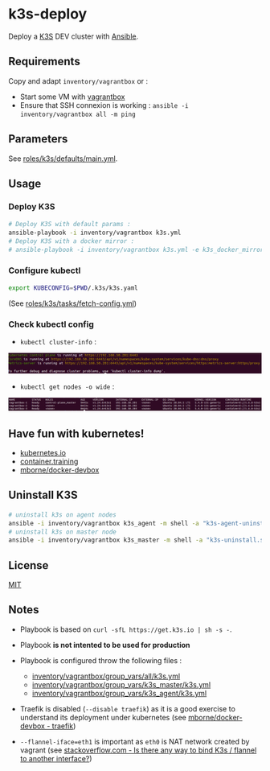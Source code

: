 # k3s-deploy

Deploy a [K3S](https://k3s.io/) DEV cluster with [Ansible](https://docs.ansible.com/ansible/latest/index.html).

## Requirements

Copy and adapt `inventory/vagrantbox` or :

* Start some VM with [vagrantbox](https://github.com/mborne/vagrantbox#readme)
* Ensure that SSH connexion is working : `ansible -i inventory/vagrantbox all -m ping`

## Parameters

See [roles/k3s/defaults/main.yml](roles/k3s/defaults/main.yml).

## Usage

### Deploy K3S

```bash
# Deploy K3S with default params :
ansible-playbook -i inventory/vagrantbox k3s.yml
# Deploy K3S with a docker mirror :
# ansible-playbook -i inventory/vagrantbox k3s.yml -e k3s_docker_mirror=https://docker-mirror.quadtreeworld.net
```

### Configure kubectl

```bash
export KUBECONFIG=$PWD/.k3s/k3s.yaml
```

(See [roles/k3s/tasks/fetch-config.yml](roles/k3s/tasks/fetch-config.yml))

### Check kubectl config

* `kubectl cluster-info` :

![cluster-info](docs/img/screenshot-cluster-info.png)

* `kubectl get nodes -o wide` :

![get nodes](docs/img/screenshot-get-nodes.png)

## Have fun with kubernetes!

* [kubernetes.io](https://kubernetes.io/)
* [container.training](https://container.training/)
* [mborne/docker-devbox](https://github.com/mborne/docker-devbox#readme)

## Uninstall K3S

```bash
# uninstall k3s on agent nodes
ansible -i inventory/vagrantbox k3s_agent -m shell -a "k3s-agent-uninstall.sh" --become
# uninstall k3s on master node
ansible -i inventory/vagrantbox k3s_master -m shell -a "k3s-uninstall.sh" --become
```

## License

[MIT](LICENSE)

## Notes

* Playbook is based on `curl -sfL https://get.k3s.io | sh -s -`.
* Playbook **is not intented to be used for production**
* Playbook is configured throw the following files :

  * [inventory/vagrantbox/group_vars/all/k3s.yml](inventory/vagrantbox/group_vars/all/k3s.yml)
  * [inventory/vagrantbox/group_vars/k3s_master/k3s.yml](inventory/vagrantbox/group_vars/k3s_master/k3s.yml)
  * [inventory/vagrantbox/group_vars/k3s_agent/k3s.yml](inventory/vagrantbox/group_vars/k3s_agent/k3s.yml)

* Traefik is disabled (`--disable traefik`) as it is a good exercise to understand its deployment under kubernetes (see [mborne/docker-devbox - traefik](https://github.com/mborne/docker-devbox/tree/master/traefik#traefik))

* `--flannel-iface=eth1` is important as `eth0` is NAT network created by vagrant (see [stackoverflow.com - Is there any way to bind K3s / flannel to another interface?](https://stackoverflow.com/questions/66449289/is-there-any-way-to-bind-k3s-flannel-to-another-interface/66495119#66495119))




